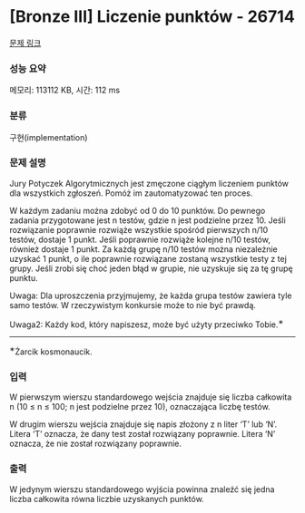 # [Bronze III] Liczenie punktów - 26714 

[문제 링크](https://www.acmicpc.net/problem/26714) 

### 성능 요약

메모리: 113112 KB, 시간: 112 ms

### 분류

구현(implementation)

### 문제 설명

<p>Jury Potyczek Algorytmicznych jest zmęczone ciągłym liczeniem punktów dla wszystkich zgłoszeń. Pomóż im zautomatyzować ten proces.</p>

<p>W każdym zadaniu można zdobyć od 0 do 10 punktów. Do pewnego zadania przygotowane jest n testów, gdzie n jest podzielne przez 10. Jeśli rozwiązanie poprawnie rozwiąże wszystkie spośród pierwszych n/10 testów, dostaje 1 punkt. Jeśli poprawnie rozwiąże kolejne n/10 testów, również dostaje 1 punkt. Za każdą grupę n/10 testów można niezależnie uzyskać 1 punkt, o ile poprawnie rozwiązane zostaną wszystkie testy z tej grupy. Jeśli zrobi się choć jeden błąd w grupie, nie uzyskuje się za tę grupę punktu.</p>

<p>Uwaga: Dla uproszczenia przyjmujemy, że każda grupa testów zawiera tyle samo testów. W rzeczywistym konkursie może to nie być prawdą.</p>

<p>Uwaga2: Każdy kod, który napiszesz, może być użyty przeciwko Tobie.<sup>∗</sup></p>

<hr>
<p><sup>∗</sup>Żarcik kosmonaucik.</p>

### 입력 

 <p>W pierwszym wierszu standardowego wejścia znajduje się liczba całkowita n (10 ≤ n ≤ 100; n jest podzielne przez 10), oznaczająca liczbę testów.</p>

<p>W drugim wierszu wejścia znajduje się napis złożony z n liter ‘T’ lub ‘N’. Litera ‘T’ oznacza, że dany test został rozwiązany poprawnie. Litera ‘N’ oznacza, że nie został rozwiązany poprawnie.</p>

### 출력 

 <p>W jedynym wierszu standardowego wyjścia powinna znaleźć się jedna liczba całkowita równa liczbie uzyskanych punktów.</p>

